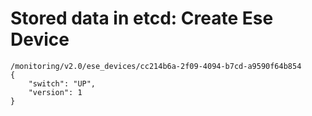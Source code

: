 # Stored data in etcd: Create Ese Device

```
/monitoring/v2.0/ese_devices/cc214b6a-2f09-4094-b7cd-a9590f64b854
{
    "switch": "UP", 
    "version": 1
}
```
